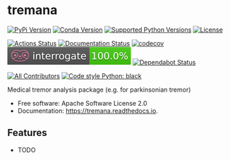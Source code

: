# tremana

[![PyPi Version](https://img.shields.io/pypi/v/tremana.svg)](https://pypi.org/project/tremana/)
[![Conda Version](https://img.shields.io/conda/vn/conda-forge/tremana.svg)](https://anaconda.org/conda-forge/tremana)
[![Supported Python Versions](https://img.shields.io/pypi/pyversions/tremana.svg)](https://pypi.org/project/tremana/)
[![License](https://img.shields.io/badge/License-Apache%202.0-blue.svg)](https://opensource.org/licenses/Apache-2.0)

[![Actions Status](https://github.com/s-weigand/tremana/workflows/Tests/badge.svg)](https://github.com/s-weigand/tremana/actions)
[![Documentation Status](https://readthedocs.org/projects/tremana/badge/?version=latest)](https://tremana.readthedocs.io/en/latest/?badge=latest)
[![codecov](https://codecov.io/gh/s-weigand/tremana/branch/main/graph/badge.svg)](https://codecov.io/gh/s-weigand/tremana)
[![Documentation Coverage](https://raw.githubusercontent.com/s-weigand/tremana/main/docs/_static/interrogate_badge.svg)](https://github.com/s-weigand/tremana)
[![Dependabot Status](https://api.dependabot.com/badges/status?host=github&repo=s-weigand/tremana)](https://dependabot.com)

[![All Contributors](https://img.shields.io/github/all-contributors/s-weigand/tremana)](#contributors)
[![Code style Python: black](https://img.shields.io/badge/code%20style-black-000000.svg)](https://github.com/psf/black)

Medical tremor analysis package (e.g. for parkinsonian tremor)

- Free software: Apache Software License 2.0
- Documentation: https://tremana.readthedocs.io.

## Features

- TODO
